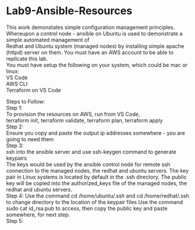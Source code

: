 # Lab9-Ansible-Resources
This work demonstates simple configuration management principles.  
Whereupon a control node - ansible on Ubuntu is used to demonstrate a simple automated management of  
Redhat and Ubuntu system (managed nodes) by installing simple apache (httpd) server on them.
You must have an AWS account to be able to replicate this lab.  
You must have setup the following on your system, which could be mac or linux:  
VS Code  
AWS CLI  
Terraform on VS Code

Steps to Follow:  
Step 1:  
To provision the resources on AWS, run from VS Code,  
terraform init, terraform validate, terraform plan, terraform apply  
Step 2:  
Ensure you copy and paste the output ip addresses somewhere - you are going to need them  
Step 3:  
ssh into the ansible server and use ssh-keygen command to generate keypairs  
The keys would be used by the ansible control node for remote ssh connection to the managed nodes, 
the redhat and ubuntu servers. The key pair in Linux systems is located by default in the .ssh directory. 
The public key will be copied into the authorized_keys file of the managed nodes, the redhat and ubuntu servers.  
Step 4:
Use the command cd /home/ubuntu/.ssh and cd /home/redhat/.ssh to change directory to the location of the keypair files
Use the command sudo cat id_rsa.pub to access, then copy the public key and paste somewhere, for next step.  
Step 5:


